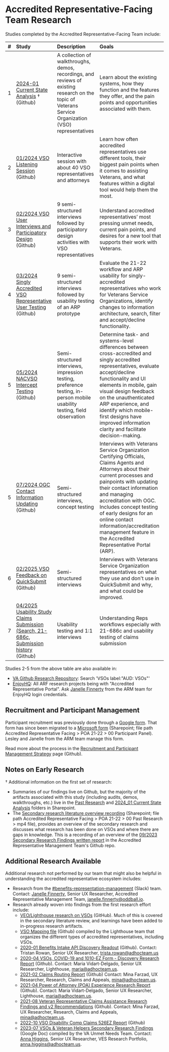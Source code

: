 # Accredited Representative-Facing Team Research

Studies completed by the Accredited Representative-Facing Team include:

|   **#**    |       **Study** |      **Description**           |   **Goals**        |
| :--- | :--------------------------------------------------------------------------------------------------------------------- | :------------- | :------- |
|   1   | [2024-01 Current State Analysis](https://github.com/department-of-veterans-affairs/va.gov-team/tree/master/products/accredited-representative-facing/research/2024-01%20Current%20State%20Analysis) † (Github)   | A collection of walkthroughs, demos, recordings, and reviews of existing research on the topic of Veterans Service Organization (VSO) representatives | Learn about the existing systems, how they function and the features they offer, and the pain points and opportunities associated with them.   |
|   2   | [01/2024 VSO Listening Session](https://github.com/department-of-veterans-affairs/va.gov-team/tree/master/products/accredited-representative-facing/research/2024-01%20Listening%20Session) (Github) |      Interactive session with about 40 VSO representatives and attorneys   |   Learn how often accredited representatives use different tools, their biggest pain points when it comes to assisting Veterans, and what features within a digital tool would help them the most. |
|   3   | [02/2024 VSO User Interviews and Participatory Design](https://github.com/department-of-veterans-affairs/va.gov-team/tree/master/products/accredited-representative-facing/research/2024-02%20User%20Interviews) (Github)                                                                   |      9 semi-structured interviews followed by participatory design activities with VSO representatives    |   Understand accredited representatives’ most pressing unmet needs, current pain points, and desires for a new tool that supports their work with Veterans.  |
|   4   | [03/2024 Singly Accredited VSO Representative User Testing](https://github.com/department-of-veterans-affairs/va.gov-team/tree/master/products/accredited-representative-facing/research/2024-03%20Single%20Accredited%20Testing) (Github)                                                                   |      9 semi-structured interviews followed by usability testing of an ARP prototype    |   Evaluate the 21-22 workflow and ARP usability for singly-accredited representatives who work for Veterans Service Organizations, identify changes to information architecture, search, filter and accept/decline functionality.  |
|   5   | [05/2024 NACVSO Intercept Testing](https://github.com/department-of-veterans-affairs/va.gov-team/tree/master/products/accredited-representative-facing/research/2024-05%20NACVSO) (Github)                                                                    |      Semi-structured interviews, impression testing, preference testing, in-person mobile usability testing, field observation    |   Determine task- and systems-level differences between cross-accredited and singly accredited representatives, evaluate accept/decline functionality and UI elements in mobile, gain visual design feedback on the unauthenticated ARP experience, and identify which mobile-first designs have improved information clarity and facilitate decision-making. |
|   5   | [07/2024 OGC Contact Information Updating](https://github.com/department-of-veterans-affairs/va.gov-team/tree/master/products/accredited-representative-facing/research/2024-07%20OGC%20Contact%20Information%20Updates) (Github)                                                                    |      Semi-structured interviews, concept testing    |   Interviews with Veterans Service Organization Certifying Officials, Claims Agents and Attorneys about their current processes and painpoints with updating their contact information and managing accreditation with OGC. Includes concept testing of early designs for an online contact information/accreditation management feature in the Accredited Representative Portal (ARP). |
|   6   | [02/2025 VSO Feedback on QuickSubmit](https://github.com/department-of-veterans-affairs/va.gov-team/blob/b7567be0ad8c182a2d757d18486883bde9df2287/products/accredited-representative-facing/research/2025-02-QuickSubmit/research-report.md) (Github)                                                                    |      Semi-structured interviews   |   Interviews with Veterans Service Organization representatives on what they use and don't use in QuickSubmit and why, and what could be improved. |
|   7   | [04/2025 Usability Study Claims Submission (Search, 21-686c, Submission history](https://github.com/department-of-veterans-affairs/va.gov-team/blob/master/products/accredited-representative-facing/research/2025-04-Usability%20Test%20Claims%20Submission%20(search%2C%2021-686c%2C%20submissions)/research-report.md#landing-page-after-log-in) (Github)                                                                    |      Usability testing and 1:1 interviews   |   Understanding Reps workflows especially with 21-686c and usability testing of claims submission |



Studies 2-5 from the above table are also available in:
- [VA Github Research Repository](https://github.com/orgs/department-of-veterans-affairs/projects/880/views/2?filterQuery=): Search 'VSOs label:"AUD: VSOs"'
- [EnjoyHQ](https://app.enjoyhq.com/users/sign_in): All ARF research projects being with "Accredited Representative Portal". Ask [Janelle Finnerty](https://dsva.slack.com/team/U05ND2EMS9W) from the ARM team for EnjoyHQ login credentials.

## Recruitment and Participant Management 
Participant recruitment was previously done through a [Google form](https://docs.google.com/forms/d/1COC4LzpflQdz4D5UNcNXUv_ej6vdg7LeYlilxoBLlqo/edit). That form has since been migrated to a [Microsoft form](https://forms.office.com/pages/responsepage.aspx?id=Ixtf6a-r7kWCHberJRqzv4cLYkW9qpVNsB4hyfWvYHZUQlNJUjkwQjRJQlZVVURXNTdVMjJRN1hQVC4u&route=shorturl) (Sharepoint; file path Accredited Representative Facing > POA 21-22 > 00 Participant Panel). Lesley and Janelle from the ARM team manage this form.

Read more about the process in the [Recruitment and Participant Management Strategy](https://github.com/department-of-veterans-affairs/va.gov-team/blob/master/products/accredited-representative-facing/research/Recruitment%20and%20Participant-Management%20Strategy.md) page (Github).

## Notes on Early Research
† Additional information on the first set of research:
- Summaries of our findings live on Github, but the majority of the artifacts associated with this study (including audits, demos, walkthroughs, etc.) live in the [Past Research](https://dvagov.sharepoint.com/:f:/s/vaabdvro/EsHSMrOTXVtBvcTwrAFMelcBtmXkF5RhB5NIaZhwvAco6A?e=aWmYdt) and [2024_01 Current State Analysis](https://dvagov.sharepoint.com/:f:/s/vaabdvro/EhQdaAlE97RNtNTyJLX5Cr4B8ZJFGi1cRIHNOfqQAGq_MA?e=SDjGus) folders in Sharepoint. 
- The [Secondary research literature overview recording](https://dvagov.sharepoint.com/:v:/s/vaabdvro/ERs3MvbwLi9GiRObx6TIMfUBiuIIskf0tQ2dRebXTCYbWQ?e=HggwO8) (Sharepoint; file path Accredited Representative Facing > POA 21-22 > 00 Past Research > mp4 file), provides an overview of the secondary research and discusses what research has been done on VSOs and where there are gaps in knowledge. This is a recording of an overview of the [09/2023 Secondary Research Findings written report](https://github.com/department-of-veterans-affairs/va.gov-team/blob/fc4cf2841f56caea6bb66502b29a4ef1cf25abde/products/accredited-representation-management/research/2023-09-secondary-research/2023-09-secondary-research-accredited-representation-management.md) in the Accredited Representative Management Team's Github repo.

## Additional Research Available
Additional research not performed by our team that might also be helpful in understanding the accredited representative ecosystem includes:
- Research from the [#benefits-representation-management](https://dsva.slack.com/archives/C05L6HSJLHM) (Slack) team. Contact: [Janelle Finnerty](https://dsva.slack.com/team/U05ND2EMS9W), Senior UX Researcher, Accredited Representative Management Team, janelle.finnerty@oddball.io.
- Research already woven into findings from the first research effort include:
  - [VEO/Lighthouse research on VSOs](https://github.com/department-of-veterans-affairs/lighthouse-ux/tree/master/Benefits%20and%20Appeals%20Research) (GitHub). Much of this is covered in the secondary literature review, and learnings have been added to in-progress research artifacts.
  - [VSO Mapping file](https://github.com/department-of-veterans-affairs/lighthouse-ux/blob/master/Benefits%20and%20Appeals%20Research/2019-10-VSOs-Appeals-Higher-Level-Review-Discovery-Research-with-VSOs/VSO-Mapping.pdf) (Github) compiled by the Lighthouse team that organizes the different types of accredited representatives, including VSOs.
  - [2020-01 Benefits Intake API Discovery Readout](https://github.com/department-of-veterans-affairs/lighthouse-ux/blob/master/Benefits%20and%20Appeals%20Research/2020-01-Benefits-Intake-API-Discovery-Readout/2020-01-Benefits-Intake-API-Discovery-Research-Readout-Report.pdf) (Github). Contact: Tristan Rowan, Senior UX Researcher, trista.rowan@adhocteam.us
  - [2020-04 VSOs, COVID-19 and 1010-EZ Form - Discovery Research Report](https://github.com/department-of-veterans-affairs/lighthouse-ux/tree/master/Benefits%20and%20Appeals%20Research/2020-04-VSOs-Covid19-and-1010EZ-Form-Discovery-Research-with-VSOs) (Github). Contact: Maria Vidart-Delgado, Senior UX Researcher, Lighthouse, maria@adhocteam.us.
  - [2021-02 Claims Routing Report](https://github.com/department-of-veterans-affairs/lighthouse-ux/tree/master/Benefits%20and%20Appeals%20Research/2021-02-Claims-Routing-Report-with-ClaimsAssistants-and-VSOs) (Github) Contact: Mina Farzad, UX Researcher, Research, Claims and Appeals, mina@adhocteam.us.
  - [2021-04 Power of Attorney (POA) Experience Research Report](https://github.com/department-of-veterans-affairs/lighthouse-ux/tree/master/Benefits%20and%20Appeals%20Research/2021-04-Power-of-Attorney-Experience-with-VSOs) (Github). Contact: Maria Vidart-Delgado, Senior UX Researcher, Lighthouse, maria@adhocteam.us.
  - [2021-08 Veteran Representative Claims Assistance Research Findings and v2 Recommendations](https://github.com/department-of-veterans-affairs/lighthouse-ux/blob/master/Benefits%20and%20Appeals%20Research/2021-08-Veteran-Representative-Claims-Management-Discovery/August%202021%20Veteran%20Representative%20Claims%20Assistance%20Research%20Findings%20and%20Recommendations.pdf) (Github). Contact: Mina Farzad, UX Researcher, Research, Claims and Appeals, mina@adhocteam.us.
  - [2022-10 VSO Disability Comp Claims 526EZ Report](https://github.com/department-of-veterans-affairs/lighthouse-ux/blob/master/Benefits%20and%20Appeals%20Research/2022-05-Disability-Compensation-Claims-Discovery/2022-10-VSO-DisabilityCompClaims526EZ-Report.md) (Github)
  - [2023-07 VSOs & Veteran Helpers Secondary Research Findings](https://docs.google.com/document/d/1XerVLcqIhmkCBbHILj-SobIN69EujjNJ/edit#heading=h.gjdgxs) (Google Doc) compiled by the VA Unmet Needs Team. Contact: [Anna Higgins](https://dsva.slack.com/team/U05AKLC2W14), Senior UX Researcher, VES Research Portfolio, anna.higgins@adhocteam.us.

